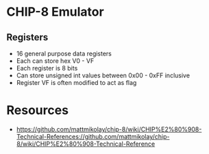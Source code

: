 # CHIP-8 Emulator

## Registers

- 16 general purpose data registers
- Each can store hex V0 - VF
- Each register is 8 bits
- Can store unsigned int values between 0x00 - 0xFF inclusive
- Register VF is often modified to act as flag

# Resources

- https://github.com/mattmikolay/chip-8/wiki/CHIP%E2%80%908-Technical-References://github.com/mattmikolay/chip-8/wiki/CHIP%E2%80%908-Technical-Reference
